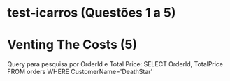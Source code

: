 # test-icarros (Questões 1 a 5)
# Venting The Costs (5)
Query para pesquisa por OrderId e Total Price:
SELECT OrderId, TotalPrice FROM orders WHERE CustomerName='DeathStar'
